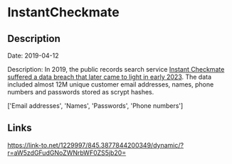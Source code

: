 # InstantCheckmate

## Description

Date: 2019-04-12

Description:
In 2019, the public records search service <a href="https://www.instantcheckmate.com/security-incident-alert/" target="_blank" rel="noopener">Instant Checkmate suffered a data breach that later came to light in early 2023</a>. The data included almost 12M unique customer email addresses, names, phone numbers and passwords stored as scrypt hashes.


['Email addresses', 'Names', 'Passwords', 'Phone numbers']

## Links

https://link-to.net/1229997/845.3877844200349/dynamic/?r=aW5zdGFudGNoZWNrbWF0ZS5jb20=